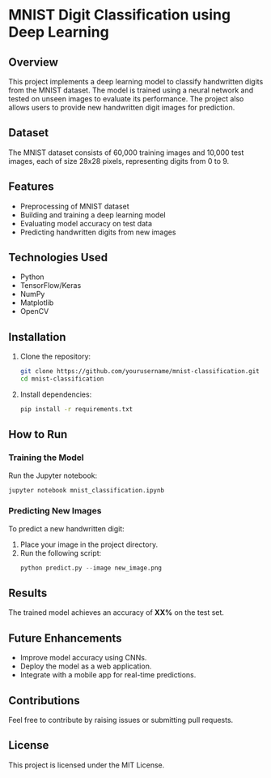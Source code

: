 
# MNIST Digit Classification using Deep Learning

## Overview
This project implements a deep learning model to classify handwritten digits from the MNIST dataset. The model is trained using a neural network and tested on unseen images to evaluate its performance. The project also allows users to provide new handwritten digit images for prediction.

## Dataset
The MNIST dataset consists of 60,000 training images and 10,000 test images, each of size 28x28 pixels, representing digits from 0 to 9.

## Features
- Preprocessing of MNIST dataset
- Building and training a deep learning model
- Evaluating model accuracy on test data
- Predicting handwritten digits from new images

## Technologies Used
- Python
- TensorFlow/Keras
- NumPy
- Matplotlib
- OpenCV

## Installation
1. Clone the repository:
   ```bash
   git clone https://github.com/yourusername/mnist-classification.git
   cd mnist-classification
   ```
2. Install dependencies:
   ```bash
   pip install -r requirements.txt
   ```

## How to Run
### Training the Model
Run the Jupyter notebook:
```bash
jupyter notebook mnist_classification.ipynb
```

### Predicting New Images
To predict a new handwritten digit:
1. Place your image in the project directory.
2. Run the following script:
   ```python
   python predict.py --image new_image.png
   ```

## Results
The trained model achieves an accuracy of **XX%** on the test set.

## Future Enhancements
- Improve model accuracy using CNNs.
- Deploy the model as a web application.
- Integrate with a mobile app for real-time predictions.

## Contributions
Feel free to contribute by raising issues or submitting pull requests.

## License
This project is licensed under the MIT License.

